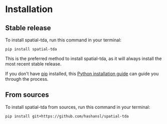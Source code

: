 # Installation

## Stable release

To install spatial-tda, run this command in your terminal:

```
pip install spatial-tda
```

This is the preferred method to install spatial-tda, as it will always install the most recent stable release.

If you don't have [pip](https://pip.pypa.io) installed, this [Python installation guide](http://docs.python-guide.org/en/latest/starting/installation/) can guide you through the process.

## From sources

To install spatial-tda from sources, run this command in your terminal:

```
pip install git+https://github.com/hashansl/spatial-tda
```
